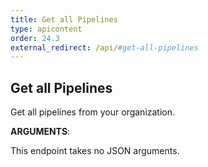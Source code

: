 ```yaml
---
title: Get all Pipelines
type: apicontent
order: 24.3
external_redirect: /api/#get-all-pipelines
---
```


## Get all Pipelines

Get all pipelines from your organization.


**ARGUMENTS**:


This endpoint takes no JSON arguments.
